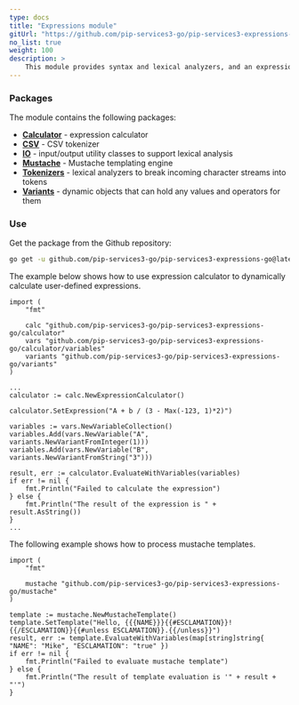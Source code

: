 ```yaml
---
type: docs
title: "Expressions module"
gitUrl: "https://github.com/pip-services3-go/pip-services3-expressions-go"
no_list: true
weight: 100
description: > 
    This module provides syntax and lexical analyzers, and an expression calculator optimized for repeated calculations.
---
```


### Packages

The module contains the following packages:
- [**Calculator**](calculator) - expression calculator
- [**CSV**](csv) - CSV tokenizer
- [**IO**](io) - input/output utility classes to support lexical analysis
- [**Mustache**](mustache) - Mustache templating engine
- [**Tokenizers**](tokenizers) - lexical analyzers to break incoming character streams into tokens
- [**Variants**](variants) - dynamic objects that can hold any values and operators for them


### Use

Get the package from the Github repository:
```bash
go get -u github.com/pip-services3-go/pip-services3-expressions-go@latest
```

The example below shows how to use expression calculator to dynamically
calculate user-defined expressions.

```golang
import (
    "fmt"

    calc "github.com/pip-services3-go/pip-services3-expressions-go/calculator"
    vars "github.com/pip-services3-go/pip-services3-expressions-go/calculator/variables"
    variants "github.com/pip-services3-go/pip-services3-expressions-go/variants"
)

...
calculator := calc.NewExpressionCalculator()

calculator.SetExpression("A + b / (3 - Max(-123, 1)*2)")

variables := vars.NewVariableCollection()
variables.Add(vars.NewVariable("A", variants.NewVariantFromInteger(1)))
variables.Add(vars.NewVariable("B", variants.NewVariantFromString("3")))

result, err := calculator.EvaluateWithVariables(variables)
if err != nil {
    fmt.Println("Failed to calculate the expression")
} else {
    fmt.Println("The result of the expression is " + result.AsString())
}
...
```

The following example shows how to process mustache templates.

```golang
import (
    "fmt"

    mustache "github.com/pip-services3-go/pip-services3-expressions-go/mustache"
)

template := mustache.NewMustacheTemplate()
template.SetTemplate("Hello, {{{NAME}}}{{#ESCLAMATION}}!{{/ESCLAMATION}}{{#unless ESCLAMATION}}.{{/unless}}")
result, err := template.EvaluateWithVariables(map[string]string{ "NAME": "Mike", "ESCLAMATION": "true" })
if err != nil {
    fmt.Println("Failed to evaluate mustache template")
} else {
    fmt.Println("The result of template evaluation is '" + result + "'")
}
```
